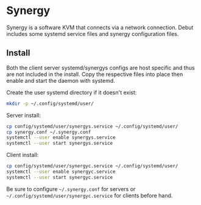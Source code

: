 # Synergy

Synergy is a software KVM that connects via a network connection.  Debut
includes some systemd service files and synergy configuration files.

## Install

Both the client server systemd/synergys configs are host specific and thus
are not included in the install.  Copy the respective files into place then
enable and start the daemon with systemd.

Create the user systemd directory if it doesn't exist:

```bash
mkdir -p ~/.config/systemd/user/
```

Server install:

```bash
cp config/systemd/user/synergys.service ~/.config/systemd/user/
cp synergy.conf ~/.synergy.conf
systemctl --user enable synergys.service
systemctl --user start synergys.service
```

Client install:

```bash
cp config/systemd/user/synergyc.service ~/.config/systemd/user/
systemctl --user enable synergyc.service
systemctl --user start synergyc.service
```

Be sure to configure `~/.synergy.conf` for servers or
`~/.config/systemd/user/synergyc.service` for clients before hand.

